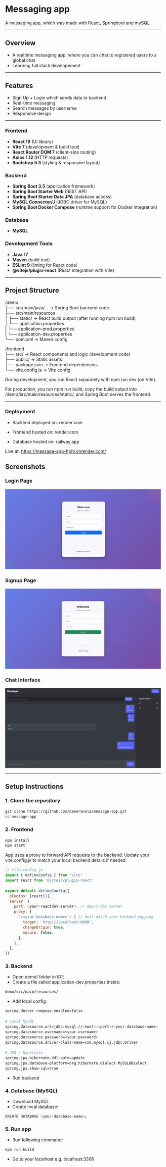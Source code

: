 # Messaging app
A messaging app, which was made with React, Springboot and mySQL

---

## Overview
- A realtime messaging app, where you can chat to registered users to a global chat
- Learning full stack developement

---

## Features
- Sign Up + Login which sends data to backend
- Real-time messaging
- Search messages by username
- Responsive design 

---

### Frontend
- **React 19** (UI library)  
- **Vite 7** (development & build tool)  
- **React Router DOM 7** (client-side routing)  
- **Axios 1.12** (HTTP requests)  
- **Bootstrap 5.3** (styling & responsive layout)  

### Backend
- **Spring Boot 3.5** (application framework)  
- **Spring Boot Starter Web** (REST API)  
- **Spring Boot Starter Data JPA** (database access)  
- **MySQL Connector/J** (JDBC driver for MySQL)  
- **Spring Boot Docker Compose** (runtime support for Docker integration)  

### Database
- **MySQL**  

### Development Tools
- **Java 17**  
- **Maven** (build tool)  
- **ESLint 9** (linting for React code)  
- **@vitejs/plugin-react** (React integration with Vite)  

---

## Project Structure
/demo <br>
├── src/main/java/... → Spring Boot backend code <br>
├── src/main/resources <br>
│ ├── static/ → React build output (after running npm run build)<br>
│ └── application.properties<br>
| └── application-prod.properties<br>
| └── application-dev.properties<br>
└── pom.xml → Maven config<br>

/frontend <br>
├── src/ → React components and logic (development code)<br>
├── public/ → Static assets<br>
├── package.json → Frontend dependencies<br>
└── vite.config.js → Vite config<br>


During development, you run React separately with npm run dev (on Vite).

For production, you run npm run build, copy the build output into /demo/src/main/resources/static/, and Spring Boot serves the frontend.

---

### Deployment
- Backend deployed on: render.com

- Frontend hosted on: render.com

- Database hosted on: railway.app

Live at: https://message-app-hphl.onrender.com/

## Screenshots


### Login Page
![Login Page](screenshots/Login.png)

### Signup Page
![Signup Page](screenshots/SignUp.png)

### Chat Interface
![Chat](screenshots/messages.png)


---

## Setup Instructions

### 1. Clone the repository
```bash
git clone https://github.com/daveranola/message-app.git
cd message-app
```

### 2. Frontend
```bash
npm install
npm start
```

App uses a proxy to forward API requests to the backend.
Update your vite.config.js to match your local backend details if needed:
```js
// vite.config.js
import { defineConfig } from 'vite'
import react from '@vitejs/plugin-react'

export default defineConfig({
  plugins: [react()],
  server: {
    port: <your-reactdev-server>, // React dev server
    proxy: {
      '/<your-database-name>': { // must match your backend mapping
        target: 'http://localhost:8080',
        changeOrigin: true,
        secure: false,
      },
    },
  },
})
```

### 3. Backend
- Open demo/ folder in IDE
- Create a file called application-dev.properties inside:
```bash
demo/src/main/resources/
```
- Add local config:
```bash
spring.docker.compose.enabled=false

# Local MySQL
spring.datasource.url=jdbc:mysql://<host>:<port>/<your-database-name>
spring.datasource.username=<your-username>
spring.datasource.password=<your-password>
spring.datasource.driver-class-name=com.mysql.cj.jdbc.Driver

# JPA / Hibernate
spring.jpa.hibernate.ddl-auto=update
spring.jpa.database-platform=org.hibernate.dialect.MySQL8Dialect
spring.jpa.show-sql=true
```

- Run backend

### 4. Database (MySQL)
- Download MySQL
- Create local database:
```bash
CREATE DATABASE <your-database-name>;
```

### 5. Run app
- Run following command:
```bash
npm run build
```
- Go to your localhost e.g. localhost:3306
